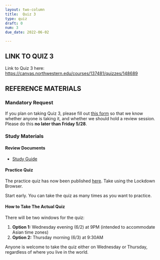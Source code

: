 ```yaml
---
layout: two-column
title:  Quiz 3
type: quiz
draft: 0
num: 3
due_date: 2022-06-02

---
```


## LINK TO QUIZ 3
Link to Quiz 3 here: <a href="https://canvas.northwestern.edu/courses/137481/quizzes/148689" target="_blank">https://canvas.northwestern.edu/courses/137481/quizzes/148689</a>

## REFERENCE MATERIALS
### Mandatory Request
If you plan on taking Quiz 3, please fill out <a href="https://docs.google.com/forms/d/1ZPCMVvXABR2yjYYEjE-xASIDEES6DlghSMGiJ_dXeUk/edit?usp=sharing" target="_blank">this form</a> so that we know whether anyone is taking it, and whether we should hold a review session. Please do this **no later than Friday 5/28**.

### Study Materials

#### Review Documents
* <a href="https://docs.google.com/document/d/1PUYFJvgf1xq5IxPKTUqyv0830RWn41I6_M4RL4qF90Q/edit?usp=sharing" target="_blank">Study Guide</a>

#### Practice Quiz
The practice quiz has now been published <a href="https://canvas.northwestern.edu/courses/137481/quizzes" target="_blank">here</a>. Take using the Lockdown Browser.

Start early. You can take the quiz as many times as you want to practice.

#### How to Take The Actual Quiz

There will be two windows for the quiz:

1. **Option 1:** Wednesday evening (6/2) at 9PM (intended to accommodate Asian time zones)
2. **Option 2:** Thursday morning (6/3) at 9:30AM

Anyone is welcome to take the quiz either on Wednesday or Thursday, regardless of where you live in the world.
